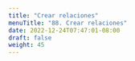 ```yaml
---
title: "Crear relaciones"
menuTitle: "88. Crear relaciones"
date: 2022-12-24T07:47:01-08:00
draft: false
weight: 45
---
```

